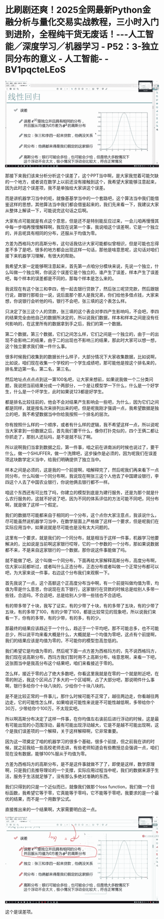 # 比刷剧还爽！2025全网最新Python金融分析与量化交易实战教程，三小时入门到进阶，全程纯干货无废话！---人工智能／深度学习／机器学习 - P52：3-独立同分布的意义 - 人工智能- - BV1pqcteLEoS

![](img/3b1070148c7c123405a046cb68b78535_0.png)

那接下来我们该来分析分析这个误差了，这个PPT当中啊，是大家我觉着可能欠缺的一个地方，或者说在数学上以前还没有接触到这个，我希望大家能够注意起来，因为此时这个误差项，我不是单独给大家讲这个误差。

而是讲机器学习当中的呃，就像基基学当中的一个套路吧，这个算法当中我们能借鉴这样的思想，其他算法当中我们都会借鉴起来的，我们先来看一下，我建议大家从整体上解读一下，可能说完这句话之后啊。

大家有点可能就是有点这个意思，但是还不是特别能反应过来，一会儿咱再慢慢其中每一步咱再慢慢解释啊，我现在说第一个事，我说咱这个误差啊，它是一个独立的，并且呢具有相同的分布，还服从于均值为零。

方差为西格玛方的高斯分布，这句话我估计大家可能都似曾相识，但是可能也忘得差不多了是吧，很多的地方都会出现这样一句话，那他是啥意思呢，这句话对咱们接下来机器学习理解，有很大的帮助。

我希望大家一定能够啊注意起来，首先第一点咱分分模块来说，先说一个独立，什么叫做一个独立啊，你说这个误差它是个独立的，谁产生了误差，样本产生了误差吧，每个样本的误差都是不同的，那每个样本是怎么来的。

我说现在有这个张三和李四，他一起去银行贷款了，然后张三呢贷完款，然后跟银行说，跟银行那柜台一说，说后面那个那人是我兄弟，你们给他多借点钱，大家来想，你说银行会听他的吗，银行不会吧，张三填的这个表怎么样。

只决定了张三这个人的贷款，张三填的这个表会对李四产生影响吗，不会吧，李四的结果完全由他自己的数据所决定的，所以说我们数据，样本和样本之间是没有任何影响的，在这里所有的数据拿到手之后，我们的第一个数据。

第二个数据，第三个数据，它们之间怎么样，它们之间是一个独立的，由于一的出现不会影响二的结果，由于二的出现也不影响三的结果，那此时大家可以想一想，这个独立要求我们做一件什么事。

很多时候我们收集到的数据长什么样子，大部分情况下大家收集数据，比如说啊，比如说，咱们现在收集一个学校的一个学生成绩吧，那可能他是按这个排名来的，排名里边第一名，第二名，第三名。

然后地址点点点点到这一第100名吧，让大家来想前，如果说我做一个二分类问题，我说把当前结果分成一个两部分，一个是让模型学一下什么，什么是一个好学生，什么是一个坏学生，此时如果说123都是好学生。

都是排名比较往前的，他会不会对结果产生影响会一些吧，为什么，因为它们之间都是同样，就是按名次来排列出来的吧，但是呢我刚才强调一点，我希望数据是独立的吧，我不希望数据当中你给我按照一个排名的层次。

你有按照什么样的一个顺序，或者有什么样的逻辑，我不希望这样一点，所以说呢当大家拿到一份数据之后，首先我们要干什么，像你打扑克似的，四个王俩二都让你抓走了，那别人还玩吗，是不是就不玩了啊。

所以说啊我们当拿到数据之后，第一件事，咱之前在讲南派的时候也说过了，要干什么，做一个SHUFFER，做一个洗牌吧，这步操作是必须的，因为呢我们在误差项这块数学定义当中，给我们明确提供了独立当中。

样本之间是必须的，这是我的一个前提啊，咱解释完了，然后呢我们再来看下一点同分布，什么叫做一个同分布啊，我说现在啊张三这个人他去了中国建设银行，李四这个人去了中国农业银行，你说他俩去银行都不一样。

咱这个东西还有可比性了吗，你建立的模型到底是为建行服务，还是为那个就是什么农行服务的，这就不好说了吧，因为不同的体系评估的方法可能不同吧，同分布啊，就是做了这样一个假定。

我们的数据尽可能都来自于相同的一个分布，这个点你大家注意点，我该说什么，尽可能虽然说机器学习当中，在数学层面上严格做了这样一个要求，但是呢我们在实际应用当中，如果说就是尽可能也是没有太大问题的。

这里有一个要求，就是我们的一个同分布，就是相当于这样一件事，机器学习他要解决的，比如说是当前啊这家银行哎呀，它的一个参数的一个分布，那如果说数据都不来，不是来自这家银行的一个数据，那你说这件事能做了吗。

就不能做了吧，这个叫做一个同分布，下面再给大家解释高斯分布，高度分布啊，估大家以前都听过，或者叫什么正态分布，正态分布或者叫做一个正常分布都可以吧，为大家来说一件事，右边这个分布我们来观察一下。

首先我说了一点，这个高额这个正高度分布当中啊，有一个前提叫做均值为零，均值为零是什么意思，你说现在去下银行，这家银行在贷款的时候总是给别人多带一些钱，合适吗，不合适吧，总是给别人少带一些钱也不合适吧。

有的带多带了十块，我写了证实，有的少带了十块，有的多带了五块，有的少带了五块，有的多带了100，有的少带了100，都是比较常见的现象吧，所以说我们来看一下，你有的多带，有的少带，有的多，有的少。

那最终的结果应该趋近于一个什么，趋近于一个平均吧，那不可能总多，也不可能总少，所以说平均来看大概是什么，大概就是一个均值为零吧，这点有个前提啊，我们的结果应该是均值为零的，不可能你的模型忽高忽低的。

我们希望它是均值为零的，然后呢下面一点方差为西格玛方的，先不说西格玛方，我们现在说高斯分布，西玛方我们暂时用不上高斯分布，啥意思啊，来看一下吧，这张图当中是我高分布这个结果吧，咱们来看接近于零的。

怎么样，接近于零的占了绝大多数吧，你看这里我就是在零的一个就是附近吧，在零的附近，我这个区间占了多大的一个区域啊，占了大部分吧，那说明件什么事啊，银行多给你个十块八块的，少给你个十块八块的。

是不是比较正常的一件事儿，那什么时候可能不正常了，越往两边走，你看越往两边走，它的可能性怎么样，如果咱说可能性来说是不可能性越低啊，多带给你个30万，少带给你个100万，不太现实吧。

所以啊高斯分布决定了这样一件事，在你均值左右诶前后进行浮动的时候，这是最有可能出现的小范围浮动，最有可能出现浮动越大，它是不是越不可能出现啊，这个是我们误差项的一个解释，关于这样解释啊，它非常重要。

因为这一项奠定了咱的机器学习的很多个基础，很多个前提，但之前我在讲的时候，就之前我给一些高校老师去讲，有些老师知道会有些教授总会强调一点，咱们现在没有数据，能够100%服从于均值为零。

方差为西格玛方的高斯分布，是不是这件事就做不了了，即使是这样，数学原理啊，只是我们去推导理论的一个支撑，实际应用过程当中呢，我们的数据来源于生活，服务于生活就足够了，没有那么多绝对准确的东西。

我们只得到的只是一个近似而已，就像我们做那个loss function，我们做一个目标函数，我希望它等于零，它真能等于零吗，它不能等于零吧，我要求的是一个最优的结果，而不是一个用数学公式。

直接推出来的一个结果啊，大家需要明白这一点。

![](img/3b1070148c7c123405a046cb68b78535_2.png)

这个是误差项。